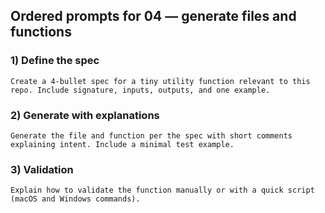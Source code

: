 ## Ordered prompts for 04 — generate files and functions

### 1) Define the spec
```text
Create a 4-bullet spec for a tiny utility function relevant to this repo. Include signature, inputs, outputs, and one example.
```

### 2) Generate with explanations
```text
Generate the file and function per the spec with short comments explaining intent. Include a minimal test example.
```

### 3) Validation
```text
Explain how to validate the function manually or with a quick script (macOS and Windows commands).
```


